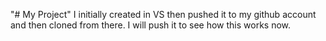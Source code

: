 "# My Project" 
I initially created in VS then pushed it to my github account and then cloned from there.
I will push it to see how this works now.
